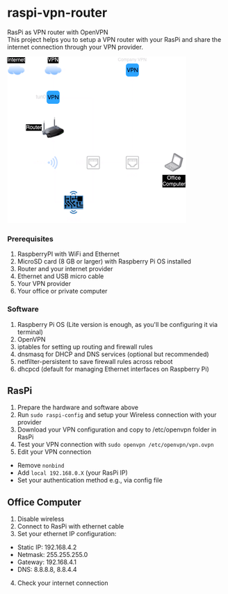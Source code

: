 # raspi-vpn-router
RasPi as VPN router with OpenVPN  
This project helps you to setup a VPN router with your RasPi and share the internet connection through your VPN provider.

![diagram](docs/raspi-vpn-router.drawio.png)

### Prerequisites

1. RaspberryPI with WiFi and Ethernet
2. MicroSD card (8 GB or larger) with Raspberry Pi OS installed
3. Router and your internet provider
4. Ethernet and USB micro cable
5. Your VPN provider
6. Your office or private computer

### Software

1. Raspberry Pi OS (Lite version is enough, as you'll be configuring it via terminal)
2. OpenVPN
3. iptables for setting up routing and firewall rules
4. dnsmasq for DHCP and DNS services (optional but recommended)
5. netfilter-persistent to save firewall rules across reboot
6. dhcpcd (default for managing Ethernet interfaces on Raspberry Pi)

## RasPi

1. Prepare the hardware and software above
2. Run `sudo raspi-config` and setup your Wireless connection with your provider
3. Download your VPN configuration and copy to /etc/openvpn folder in RasPi
4. Test your VPN connection with `sudo openvpn /etc/openvpn/vpn.ovpn`
5. Edit your VPN connection  
- Remove `nonbind`
- Add `local 192.168.0.X` (your RasPi IP)
- Set your authentication method e.g., via config file

## Office Computer

1. Disable wireless
2. Connect to RasPi with ethernet cable
3. Set your ethernet IP configuration:  
  - Static IP: 192.168.4.2
  - Netmask: 255.255.255.0
  - Gateway: 192.168.4.1
  - DNS: 8.8.8.8, 8.8.4.4
4. Check your internet connection